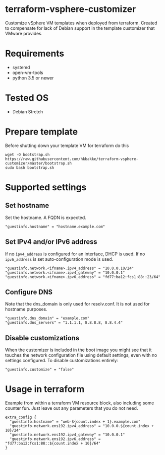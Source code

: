 # terraform-vsphere-customizer
Customize vSphere VM templates when deployed from terraform. Created to compensate for lack of
Debian support in the template customizer that VMware provides.

# Requirements
* systemd
* open-vm-tools
* python 3.5 or newer

# Tested OS
* Debian Stretch

# Prepare template
Before shutting down your template VM for terraform do this

    wget -O bootstrap.sh https://raw.githubusercontent.com/hkbakke/terraform-vsphere-customizer/master/bootstrap.sh
    sudo bash bootstrap.sh

# Supported settings
## Set hostname
Set the hostname. A FQDN is expected.

    "guestinfo.hostname" = "hostname.example.com"

## Set IPv4 and/or IPv6 address
If no `ipv4_address` is configured for an interface, DHCP is used. If no `ipv6_address` is set auto-configuration mode is used.

    "guestinfo.network.<ifname>.ipv4_address" = "10.0.0.10/24"
    "guestinfo.network.<ifname>.ipv4_gateway" = "10.0.0.1"
    "guestinfo.network.<ifname>.ipv6_address" = "fd77:ba12:fcs1:88::23/64"

## Configure DNS
Note that the dns_domain is only used for resolv.conf. It is not used for hostname purposes.

    "guestinfo.dns_domain" = "example.com"
    "guestinfo.dns_servers" = "1.1.1.1, 8.8.8.8, 8.8.4.4"

## Disable customizations
When the customizer is included in the boot image you might see that it touches the network configuration file using default settings, even with no settings configured. To disable customizations entirely:

    "guestinfo.customize" = "false"

# Usage in terraform
Example from within a terraform VM resource block, also including some counter fun. Just leave out any parameters that you do not need.

    extra_config {
      "guestinfo.hostname" = "web-${count.index + 1}.example.com"
      "guestinfo.network.ens192.ipv4_address" = "10.0.0.${count.index + 10}/24"
      "guestinfo.network.ens192.ipv4_gateway" = "10.0.0.1"
      "guestinfo.network.ens192.ipv6_address" = "fd77:ba12:fcs1:88::${count.index + 10}/64"
    }
